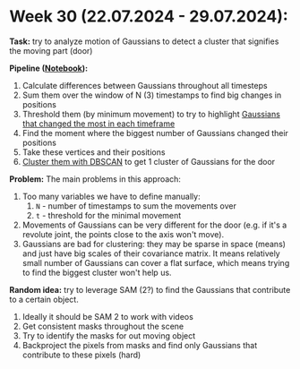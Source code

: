 # Week 30 (22.07.2024 - 29.07.2024):
**Task:** try to analyze motion of Gaussians to detect a cluster that signifies the moving part (door)

**Pipeline ([Notebook](../notebooks/week30/Week30_movement_analysis.ipynb)):**
1. Calculate differences between Gaussians throughout all timesteps
2. Sum them over the window of N (3) timestamps to find big changes in positions
3. Threshold them (by minimum movement) to try to highlight [Gaussians that changed the most in each timeframe](../data/week30/1_unclustered.mp4)
4. Find the moment where the biggest number of Gaussians changed their positions
5. Take these vertices and their positions
6. [Cluster them with DBSCAN](../data/week30/2_problem.mp4) to get 1 cluster of Gaussians for the door

**Problem:**
The main problems in this approach:
1. Too many variables we have to define manually:
   1. `N` - number of timestamps to sum the movements over
   2. `t` - threshold for the minimal movement
2. Movements of Gaussians can be very different for the door (e.g. if it's a revolute joint, the points close to the
axis won't move).
3. Gaussians are bad for clustering: they may be sparse in space (means) and just have big scales of their covariance 
matrix. It means relatively small number of Gaussians can cover a flat surface, which means trying to find the biggest
cluster won't help us.

**Random idea:** try to leverage SAM (2?) to find the Gaussians that contribute to a certain object.
1. Ideally it should be SAM 2 to work with videos
2. Get consistent masks throughout the scene
3. Try to identify the masks for out moving object
4. Backproject the pixels from masks and find only Gaussians that contribute to these pixels (hard)
